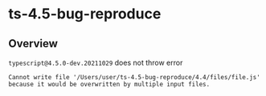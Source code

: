 # ts-4.5-bug-reproduce

## Overview

`typescript@4.5.0-dev.20211029` does not throw error

```
Cannot write file '/Users/user/ts-4.5-bug-reproduce/4.4/files/file.js' because it would be overwritten by multiple input files.
```
